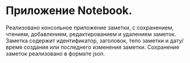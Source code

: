 # Приложение Notebook.
Реализовано консольное приложение заметки, с сохранением, чтением,
добавлением, редактированием и удалением заметок. Заметка содержит идентификатор, заголовок, тело заметки и дату/время создания или
последнего изменения заметки. Сохранение заметок реализовано в формате json. 